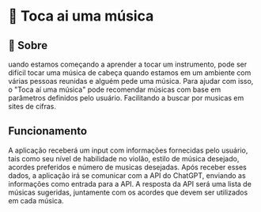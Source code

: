 # 🎵 Toca ai uma música

## 📝 Sobre
uando estamos começando a aprender a tocar um instrumento, pode ser difícil tocar uma música de cabeça quando estamos em um ambiente com várias pessoas reunidas e alguém pede uma música. Para ajudar com isso, o "Toca aí uma música" pode recomendar músicas com base em parâmetros definidos pelo usuário.
Facilitando a buscar por musicas em sites de cifras.

## Funcionamento
A aplicação receberá um input com informações fornecidas pelo usuário, tais como seu nível de habilidade no violão, estilo de música desejado, acordes preferidos e número de musicas desejadas. Após receber esses dados, a aplicação irá se comunicar com a API do ChatGPT, enviando as informações como entrada para a API. A resposta da API será uma lista de músicas sugeridas, juntamente com os acordes que devem ser utilizados em cada música.
